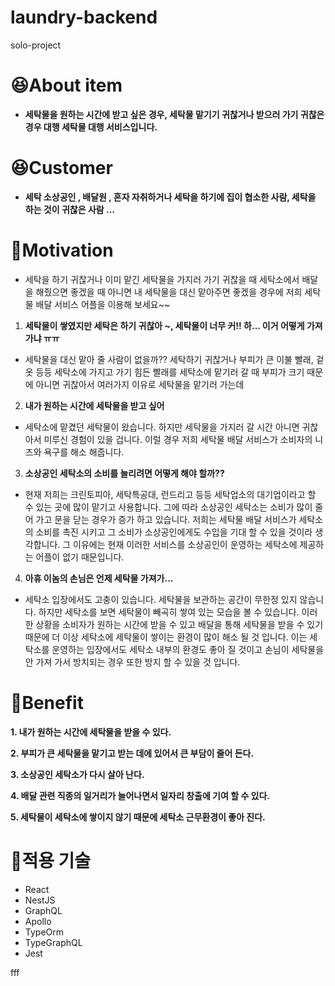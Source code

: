 # laundry-backend

solo-project

# 😆About item

- **세탁물을 원하는 시간에 받고 싶은 경우, 세탁물 맡기기 귀찮거나 받으러 가기 귀찮은 경우 대행 세탁물 대행 서비스입니다.**

# 😆Customer

- **세탁 소상공인 , 배달원 , 혼자 자취하거나 세탁을 하기에 집이 협소한 사람, 세탁을 하는 것이 귀찮은 사람 …**

# 👀Motivation

- 세탁을 하기 귀찮거나 이미 맡긴 세탁물을 가지러 가기 귀찮을 때 세탁소에서 배달을 해줬으면 좋겠을 때 아니면 내 세탁물을 대신 맡아주면 좋겠을 경우에 저희 세탁물 배달 서비스 어플을 이용해 보세요~~

1. **세탁물이 쌓였지만 세탁은 하기 귀찮아 ~, 세탁물이 너무 커!! 하... 이거 어떻게 가져가냐 ㅠㅠ**

- 세탁물을 대신 맡아 줄 사람이 없을까?? 세탁하기 귀찮거나 부피가 큰 이불 빨래, 겉옷 등등 세탁소에 가지고 가기 힘든 빨래를 세탁소에 맡기러 갈 때 부피가 크기 때문에 아니면 귀찮아서 여러가지 이유로 세탁물을
  맡기러 가는데

2. **내가 원하는 시간에 세탁물을 받고 싶어**

- 세탁소에 맡겼던 세탁물이 왔습니다. 하지만 세탁물을 가지러 갈 시간 아니면 귀찮아서 미루신 경험이 있을 겁니다. 이럴 경우 저희 세탁물 배달 서비스가 소비자의 니즈와 욕구를 해소 해줍니다.

3. **소상공인 세탁소의 소비를 늘리려면 어떻게 해야 할까??**

- 현재 저희는 크린토피아, 세탁특공대, 런드리고 등등 세탁업소의 대기업이라고 할 수 있는 곳에 많이 맡기고 사용합니다. 그에 따라 소상공인 세탁소는 소비가 많이 줄어 가고 문을 닫는 경우가 증가 하고 있습니다. 저희는 세탁물 배달 서비스가 세탁소의 소비를 촉진 시키고 그 소비가 소상공인에게도 수입을 기대 할 수 있을 것이라 생각합니다. 그 이유에는 현재 이러한 서비스를 소상공인이 운영하는 세탁소에 제공하는 어플이 없기 때문입니다.

4.  **아휴 이놈의 손님은 언제 세탁물 가져가...**

- 세탁소 입장에서도 고충이 있습니다. 세탁물을 보관하는 공간이 무한정 있지 않습니다. 하지만 세탁소를 보면 세탁물이 빼곡히 쌓여 있는 모습을 볼 수 있습니다. 이러한 상황을 소비자가 원하는 시간에 받을 수 있고 배달을 통해 세탁물을 받을 수 있기 때문에 더 이상 세탁소에 세탁물이 쌓이는 환경이 많이 해소 될 것 입니다. 이는 세탁소를 운영하는 입장에서도 세탁소 내부의 환경도 좋아 질 것이고 손님이 세탁물을 안 가져 가서 방치되는 경우 또한 방지 할 수 있을 것 입니다.

# 🐰Benefit

**1. 내가 원하는 시간에 세탁물을 받을 수 있다.**

**2. 부피가 큰 세탁물을 맡기고 받는 데에 있어서 큰 부담이 줄어 든다.**

**3. 소상공인 세탁소가 다시 살아 난다.**

**4. 배달 관련 직종의 일거리가 늘어나면서 일자리 창출에 기여 할 수 있다.**

**5. 세탁물이 세탁소에 쌓이지 않기 때문에 세탁소 근무환경이 좋아 진다.**

# 🐶적용 기술

- React
- NestJS
- GraphQL
- Apollo
- TypeOrm
- TypeGraphQL
- Jest

fff
